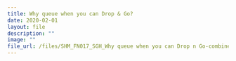 ```yaml
---
title: Why queue when you can Drop & Go?
date: 2020-02-01
layout: file
description: ""
image: ""
file_url: /files/SHM_FN017_SGH_Why queue when you can Drop n Go-combine.pdf
---
```

